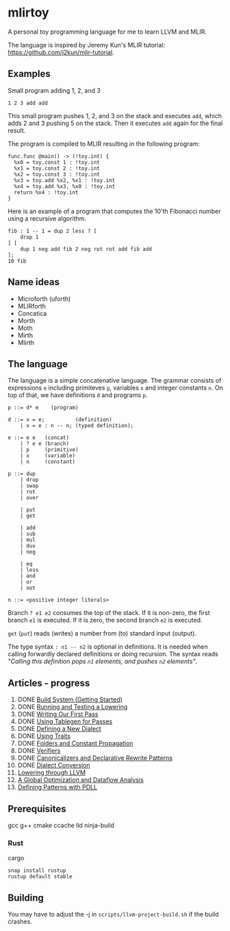 # mlirtoy

A personal toy programming language for me to learn LLVM and MLIR.

The language is inspired by Jeremy Kun's MLIR tutorial: https://github.com/j2kun/mlir-tutorial.

## Examples
Small program adding 1, 2, and 3
```
1 2 3 add add
```
This small program pushes 1, 2, and 3 on the stack and executes `add`, which
adds 2 and 3 pushing 5 on the stack. Then it executes `add` again for the final
result.

The program is compiled to MLIR resulting in the following program:
```
func.func @main() -> (!toy.int) {
  %x0 = toy.const 1 : !toy.int
  %x1 = toy.const 2 : !toy.int
  %x2 = toy.const 3 : !toy.int
  %x3 = toy.add %x2, %x1 : !toy.int
  %x4 = toy.add %x3, %x0 : !toy.int
  return %x4 : !toy.int
}
```

Here is an example of a program that computes the 10'th Fibonacci number using a
recursive algorithm.
```
fib : 1 -- 1 = dup 2 less ? [
    drop 1
] [
    dup 1 neg add fib 2 neg rot rot add fib add
];
10 fib
```



## Name ideas

- Microforth (uforth)
- MLIRforth
- Concatica
- Morth
- Moth
- Mirth
- Mlirth

## The language

The language is a simple concatenative language. The grammar consists of
expressions `e` including primiteves `p`, variables `x` and integer constants
`n`. On top of that, we have definitions `d` and programs `p`.

```
p ::= d* e    (program)

d ::= x = e;          (definition)
    | x = e : n -- n; (typed definition);

e ::= e e   (concat)
    | ? e e (branch)
    | p     (primitive)
    | x     (variable)
    | n     (constant)

p ::= dup
    | drop
    | swap
    | rot
    | over

    | put
    | get

    | add
    | sub
    | mul
    | duv
    | neg
    
    | eq
    | less
    | and
    | or    
    | not

n ::= <positive integer literals>
```
Branch `? e1 e2` consumes the top of the stack. If it is non-zero, the first
branch `e1` is executed. If it is zero, the second branch `e2` is executed.

`get` (`put`) reads (writes) a number from (to) standard input (output).

The type syntax `: n1 -- n2` is optional in definitions. It is needed when
calling forwardly declared definitions or doing recursion. The syntax reads
_"Calling this definition pops `n1` elements, and pushes `n2` elements"_.

## Articles - progress

1.  DONE [Build System (Getting Started)](https://jeremykun.com/2023/08/10/mlir-getting-started/)
2.  DONE [Running and Testing a Lowering](https://jeremykun.com/2023/08/10/mlir-running-and-testing-a-lowering/)
3.  DONE [Writing Our First Pass](https://jeremykun.com/2023/08/10/mlir-writing-our-first-pass/)
4.  DONE [Using Tablegen for Passes](https://jeremykun.com/2023/08/10/mlir-using-tablegen-for-passes/)
5.  DONE [Defining a New Dialect](https://jeremykun.com/2023/08/21/mlir-defining-a-new-dialect/)
6.  DONE [Using Traits](https://jeremykun.com/2023/09/07/mlir-using-traits/)
7.  DONE [Folders and Constant Propagation](https://jeremykun.com/2023/09/11/mlir-folders/)
8.  DONE [Verifiers](https://jeremykun.com/2023/09/13/mlir-verifiers/)
9.  DONE [Canonicalizers and Declarative Rewrite Patterns](https://jeremykun.com/2023/09/20/mlir-canonicalizers-and-declarative-rewrite-patterns/)
10. DONE [Dialect Conversion](https://jeremykun.com/2023/10/23/mlir-dialect-conversion/)
11. [Lowering through LLVM](https://jeremykun.com/2023/11/01/mlir-lowering-through-llvm/)
12. [A Global Optimization and Dataflow Analysis](https://jeremykun.com/2023/11/15/mlir-a-global-optimization-and-dataflow-analysis/)
12. [Defining Patterns with PDLL](https://www.jeremykun.com/2024/08/04/mlir-pdll/)

## Prerequisites

gcc
g++
cmake
ccache
lld
ninja-build

### Rust

cargo

```
snap install rustup
rustup default stable
```

## Building

You may have to adjust the -j in `scripts/llvm-project-build.sh` if the build crashes.
